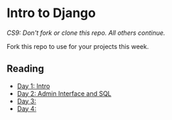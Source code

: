# Intro to Django

_CS9: Don't fork or clone this repo. All others continue._

Fork this repo to use for your projects this week.

## Reading

* [Day 1: Intro](guides/day1.md)
* [Day 2: Admin Interface and SQL](guides/day2.md)
* [Day 3: ](guides/day3.md)
* [Day 4: ](guides/day4.md)
